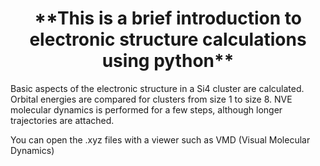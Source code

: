 
 <h1 align="center"> **This is a brief introduction to electronic structure calculations using python** </h1>


Basic aspects of the electronic structure in a Si4 cluster are calculated. Orbital energies are compared for clusters from size 1 to size 8. NVE molecular dynamics is performed for a few steps, although longer trajectories are attached.  

You can open the .xyz files with a viewer such as VMD (Visual Molecular Dynamics)




